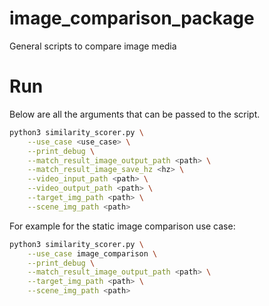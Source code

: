 # image_comparison_package
General scripts to compare image media


# Run
Below are all the arguments that can be passed to the script. 
```bash
python3 similarity_scorer.py \
    --use_case <use_case> \
    --print_debug \
    --match_result_image_output_path <path> \
    --match_result_image_save_hz <hz> \
    --video_input_path <path> \
    --video_output_path <path> \
    --target_img_path <path> \
    --scene_img_path <path>
```

For example for the static image comparison use case:
```bash
python3 similarity_scorer.py \
    --use_case image_comparison \
    --print_debug \
    --match_result_image_output_path <path> \
    --target_img_path <path> \
    --scene_img_path <path>
```